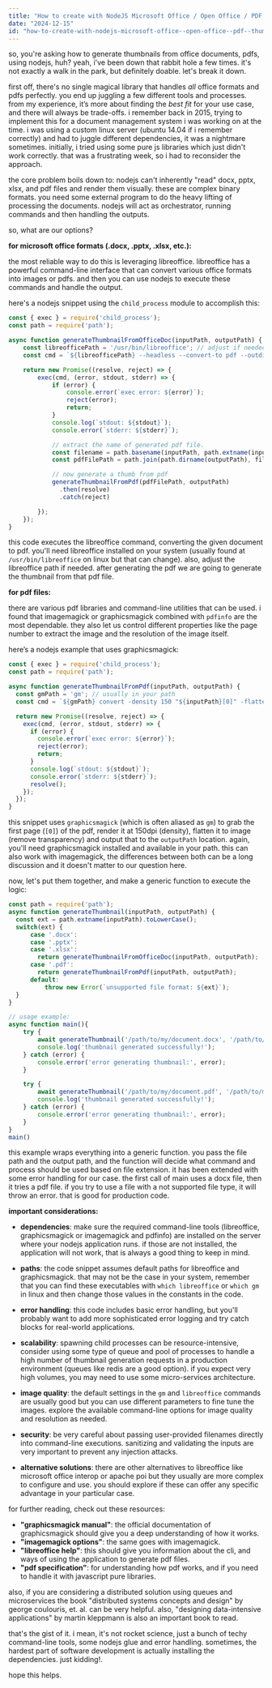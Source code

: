 ```yaml
---
title: "How to create with NodeJS Microsoft Office / Open Office / PDF / thumbnails?"
date: "2024-12-15"
id: "how-to-create-with-nodejs-microsoft-office--open-office--pdf--thumbnails"
---
```


so, you're asking how to generate thumbnails from office documents, pdfs, using nodejs, huh? yeah, i've been down that rabbit hole a few times. it's not exactly a walk in the park, but definitely doable. let's break it down.

first off, there's no single magical library that handles *all* office formats and pdfs perfectly. you end up juggling a few different tools and processes. from my experience, it’s more about finding the *best fit* for your use case, and there will always be trade-offs. i remember back in 2015, trying to implement this for a document management system i was working on at the time. i was using a custom linux server (ubuntu 14.04 if i remember correctly) and had to juggle different dependencies, it was a nightmare sometimes. initially, i tried using some pure js libraries which just didn't work correctly. that was a frustrating week, so i had to reconsider the approach.

the core problem boils down to: nodejs can't inherently "read" docx, pptx, xlsx, and pdf files and render them visually. these are complex binary formats. you need some external program to do the heavy lifting of processing the documents. nodejs will act as orchestrator, running commands and then handling the outputs.

so, what are our options?

**for microsoft office formats (.docx, .pptx, .xlsx, etc.):**

the most reliable way to do this is leveraging libreoffice. libreoffice has a powerful command-line interface that can convert various office formats into images or pdfs. and then you can use nodejs to execute these commands and handle the output.

here's a nodejs snippet using the `child_process` module to accomplish this:

```javascript
const { exec } = require('child_process');
const path = require('path');

async function generateThumbnailFromOfficeDoc(inputPath, outputPath) {
    const libreofficePath = '/usr/bin/libreoffice'; // adjust if needed
    const cmd = `${libreofficePath} --headless --convert-to pdf --outdir ${path.dirname(outputPath)} ${inputPath}`;

    return new Promise((resolve, reject) => {
        exec(cmd, (error, stdout, stderr) => {
            if (error) {
                console.error(`exec error: ${error}`);
                reject(error);
                return;
            }
            console.log(`stdout: ${stdout}`);
            console.error(`stderr: ${stderr}`);

            // extract the name of generated pdf file.
            const filename = path.basename(inputPath, path.extname(inputPath)) + ".pdf";
            const pdfFilePath = path.join(path.dirname(outputPath), filename)

            // now generate a thumb from pdf
            generateThumbnailFromPdf(pdfFilePath, outputPath)
              .then(resolve)
              .catch(reject)

        });
    });
}
```
this code executes the libreoffice command, converting the given document to pdf. you'll need libreoffice installed on your system (usually found at `/usr/bin/libreoffice` on linux but that can change). also, adjust the libreoffice path if needed. after generating the pdf we are going to generate the thumbnail from that pdf file.

**for pdf files:**

there are various pdf libraries and command-line utilities that can be used. i found that imagemagick or graphicsmagick combined with `pdfinfo` are the most dependable. they also let us control different properties like the page number to extract the image and the resolution of the image itself.

here’s a nodejs example that uses graphicsmagick:

```javascript
const { exec } = require('child_process');
const path = require('path');

async function generateThumbnailFromPdf(inputPath, outputPath) {
  const gmPath = 'gm'; // usually in your path
  const cmd = `${gmPath} convert -density 150 "${inputPath}[0]" -flatten "${outputPath}"`;

  return new Promise((resolve, reject) => {
    exec(cmd, (error, stdout, stderr) => {
      if (error) {
        console.error(`exec error: ${error}`);
        reject(error);
        return;
      }
      console.log(`stdout: ${stdout}`);
      console.error(`stderr: ${stderr}`);
      resolve();
    });
  });
}
```
this snippet uses `graphicsmagick` (which is often aliased as `gm`) to grab the first page (`[0]`) of the pdf, render it at 150dpi (density), flatten it to image (remove transparency) and output that to the `outputPath` location. again, you'll need graphicsmagick installed and available in your path. this can also work with imagemagick, the differences between both can be a long discussion and it doesn't matter to our question here.

now, let's put them together, and make a generic function to execute the logic:

```javascript
const path = require('path');
async function generateThumbnail(inputPath, outputPath) {
  const ext = path.extname(inputPath).toLowerCase();
  switch(ext) {
      case '.docx':
      case '.pptx':
      case '.xlsx':
        return generateThumbnailFromOfficeDoc(inputPath, outputPath);
      case '.pdf':
        return generateThumbnailFromPdf(inputPath, outputPath);
      default:
          throw new Error(`unsupported file format: ${ext}`);
  }
}

// usage example:
async function main(){
    try {
        await generateThumbnail('/path/to/my/document.docx', '/path/to/my/thumbnail.jpg');
        console.log('thumbnail generated successfully!');
    } catch (error) {
        console.error('error generating thumbnail:', error);
    }

    try {
        await generateThumbnail('/path/to/my/document.pdf', '/path/to/my/thumbnail2.jpg');
        console.log('thumbnail generated successfully!');
    } catch (error) {
        console.error('error generating thumbnail:', error);
    }
}
main()

```

this example wraps everything into a generic function. you pass the file path and the output path, and the function will decide what command and process should be used based on file extension. it has been extended with some error handling for our case. the first call of main uses a docx file, then it tries a pdf file. if you try to use a file with a not supported file type, it will throw an error. that is good for production code.

**important considerations:**

*   **dependencies**: make sure the required command-line tools (libreoffice, graphicsmagick or imagemagick and pdfinfo) are installed on the server where your nodejs application runs. if those are not installed, the application will not work, that is always a good thing to keep in mind.

*   **paths**: the code snippet assumes default paths for libreoffice and graphicsmagick. that may not be the case in your system, remember that you can find these executables with `which libreoffice` or `which gm` in linux and then change those values in the constants in the code.

*   **error handling**: this code includes basic error handling, but you'll probably want to add more sophisticated error logging and try catch blocks for real-world applications.

*   **scalability**: spawning child processes can be resource-intensive, consider using some type of queue and pool of processes to handle a high number of thumbnail generation requests in a production environment (queues like redis are a good option). if you expect very high volumes, you may need to use some micro-services architecture.

*   **image quality**: the default settings in the `gm` and `libreoffice` commands are usually good but you can use different parameters to fine tune the images. explore the available command-line options for image quality and resolution as needed.

*   **security**: be very careful about passing user-provided filenames directly into command-line executions. sanitizing and validating the inputs are very important to prevent any injection attacks.

*   **alternative solutions**: there are other alternatives to libreoffice like microsoft office interop or apache poi but they usually are more complex to configure and use. you should explore if these can offer any specific advantage in your particular case.

for further reading, check out these resources:

*   **"graphicsmagick manual"**: the official documentation of graphicsmagick should give you a deep understanding of how it works.
*   **"imagemagick options"**: the same goes with imagemagick.
*   **"libreoffice help"**: this should give you information about the cli, and ways of using the application to generate pdf files.
*   **"pdf specification"**: for understanding how pdf works, and if you need to handle it with javascript pure libraries.

also, if you are considering a distributed solution using queues and microservices the book "distributed systems concepts and design" by george coulouris, et. al. can be very helpful. also, "designing data-intensive applications" by martin kleppmann is also an important book to read.

that's the gist of it. i mean, it's not rocket science, just a bunch of techy command-line tools, some nodejs glue and error handling. sometimes, the hardest part of software development is actually installing the dependencies. just kidding!.

hope this helps.
